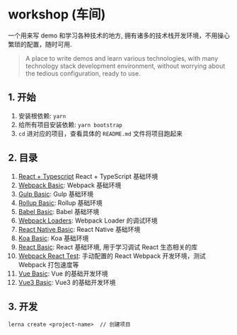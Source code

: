 # workshop (车间)

一个用来写 demo 和学习各种技术的地方, 拥有诸多的技术栈开发环境，不用操心繁琐的配置，随时可用.

> A place to write demos and learn various technologies, with many technology stack development environment, without worrying about the tedious configuration, ready to use.

## 1. 开始

1. 安装根依赖: `yarn`
2. 给所有项目安装依赖: `yarn bootstrap`
3. `cd` 进对应的项目，查看具体的 `README.md` 文件将项目跑起来

## 2. 目录

1. [React + Typescript](/packages/react-typescript) React + TypeScript 基础环境
2. [Webpack Basic](/packages/webpack-basic): Webpack 基础环境
3. [Gulp Basic](/packages/gulp-basic): Gulp 基础环境
4. [Rollup Basic](/packages/rollup-basic): Rollup 基础环境
5. [Babel Basic](/packages/babel-basic): Babel 基础环境
6. [Webpack Loaders](/packages/webpack-loaders): Webpack Loader 的调试环境
7. [React Native Basic](/packages/RNBasic): React Native 基础环境
8. [Koa Basic](/packages/koa-basic): Koa 基础环境
9. [React Basic](/packages/react-basic): React 基础环境, 用于学习调试 React 生态相关的库
10. [Webpack React Test](/packages/webpack-react-test): 手动配置的 React Webpack 开发环境，测试 Webpack 打包速度等
11. [Vue Basic](/packages/vue-basic): Vue 的基础开发环境
12. [Vue3 Basic](/packages/vue3-basic): Vue3 的基础开发环境

## 3. 开发

```shell
lerna create <project-name>  // 创建项目
```
